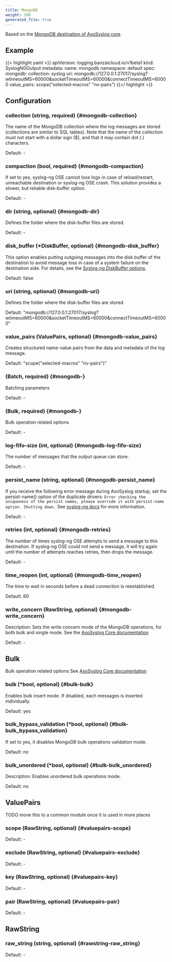 ```yaml
---
title: MongoDB
weight: 200
generated_file: true
---
```


Based on the [MongoDB destination of AxoSyslog core](https://axoflow.com/docs/axosyslog-core/chapter-destinations/configuring-destinations-mongodb/).

## Example

{{< highlight yaml >}}
apiVersion: logging.banzaicloud.io/v1beta1
kind: SyslogNGOutput
metadata:
  name: mongodb
  namespace: default
spec:
  mongodb:
    collection: syslog
    uri: mongodb://127.0.0.1:27017/syslog?wtimeoutMS=60000&socketTimeoutMS=60000&connectTimeoutMS=60000
    value_pairs: scope("selected-macros" "nv-pairs")
 {{</ highlight >}}

## Configuration

### collection (string, required) {#mongodb-collection}

The name of the MongoDB collection where the log messages are stored (collections are similar to SQL tables). Note that the name of the collection must not start with a dollar sign ($), and that it may contain dot (.) characters. 

Default: -

### compaction (bool, required) {#mongodb-compaction}

If set to yes, syslog-ng OSE cannot lose logs in case of reload/restart, unreachable destination or syslog-ng OSE crash. This solution provides a slower, but reliable disk-buffer option. 

Default: -

### dir (string, optional) {#mongodb-dir}

Defines the folder where the disk-buffer files are stored. 

Default: -

### disk_buffer (*DiskBuffer, optional) {#mongodb-disk_buffer}

This option enables putting outgoing messages into the disk buffer of the destination to avoid message loss in case of a system failure on the destination side. For details, see the [Syslog-ng DiskBuffer options](../disk_buffer/).  

Default:  false

### uri (string, optional) {#mongodb-uri}

Defines the folder where the disk-buffer files are stored.  

Default:  "mongodb://127.0.0.1:27017/syslog?wtimeoutMS=60000&socketTimeoutMS=60000&connectTimeoutMS=60000"

### value_pairs (ValuePairs, optional) {#mongodb-value_pairs}

Creates structured name-value pairs from the data and metadata of the log message.  

Default:  "scope("selected-macros" "nv-pairs")"

###  (Batch, required) {#mongodb-}

Batching parameters 

Default: -

###  (Bulk, required) {#mongodb-}

Bulk operation related options 

Default: -

### log-fifo-size (int, optional) {#mongodb-log-fifo-size}

The number of messages that the output queue can store. 

Default: -

### persist_name (string, optional) {#mongodb-persist_name}

If you receive the following error message during AxoSyslog startup, set the persist-name() option of the duplicate drivers: `Error checking the uniqueness of the persist names, please override it with persist-name option. Shutting down.` See [syslog-ng docs](https://axoflow.com/docs/axosyslog-core/chapter-destinations/configuring-destinations-http-nonjava/reference-destination-http-nonjava/#persist-name) for more information. 

Default: -

### retries (int, optional) {#mongodb-retries}

The number of times syslog-ng OSE attempts to send a message to this destination. If syslog-ng OSE could not send a message, it will try again until the number of attempts reaches retries, then drops the message. 

Default: -

### time_reopen (int, optional) {#mongodb-time_reopen}

The time to wait in seconds before a dead connection is reestablished.  

Default:  60

### write_concern (RawString, optional) {#mongodb-write_concern}

Description: Sets the write concern mode of the MongoDB operations, for both bulk and single mode. See the [AxoSyslog Core documentation](https://axoflow.com/docs/axosyslog-core/chapter-destinations/configuring-destinations-mongodb/reference-destination-mongodb/#mongodb-option-write-concern)

Default: -


## Bulk

Bulk operation related options
See [AxoSyslog Core documentation](https://axoflow.com/docs/axosyslog-core/chapter-destinations/configuring-destinations-mongodb/reference-destination-mongodb/#mongodb-option-bulk)

### bulk (*bool, optional) {#bulk-bulk}

Enables bulk insert mode. If disabled, each messages is inserted individually.  

Default:  yes

### bulk_bypass_validation (*bool, optional) {#bulk-bulk_bypass_validation}

If set to yes, it disables MongoDB bulk operations validation mode.  

Default:  no

### bulk_unordered (*bool, optional) {#bulk-bulk_unordered}

Description: Enables unordered bulk operations mode.  

Default:  no


## ValuePairs

TODO move this to a common module once it is used in more places

### scope (RawString, optional) {#valuepairs-scope}

Default: -

### exclude (RawString, optional) {#valuepairs-exclude}

Default: -

### key (RawString, optional) {#valuepairs-key}

Default: -

### pair (RawString, optional) {#valuepairs-pair}

Default: -


## RawString

### raw_string (string, optional) {#rawstring-raw_string}

Default: -


